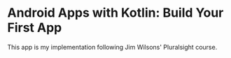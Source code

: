 Android Apps with Kotlin: Build Your First App
==============================================

This app is my implementation following Jim Wilsons' Pluralsight course.
